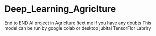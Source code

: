 # Deep_Learning_Agriclture
End to END AI project in Agriclture !text me if you have any doubts
This model can be run by google colab or desktop jubital 
TensorFlor Labriry 

